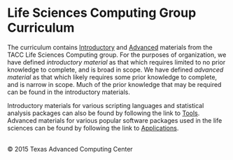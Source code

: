 # Life Sciences Computing Group Curriculum

The curriculum contains [Introductory](Introductory) and [Advanced](Advanced) materials from the TACC Life Sciences Computing group. For the purposes of organization, we have defined *introductory material* as that which requires limited to no prior knowledge to complete, and is broad in scope. We have defined *advanced material* as that which likely requires some prior knowledge to complete, and is narrow in scope. Much of the prior knowledge that may be required can be found in the introductory materials.

Introductory materials for various scripting languages and statistical analysis packages can also be found by following the link to [Tools](Introductory/Tools). Advanced materials for various popular software packages used in the life sciences can be found by following the link to [Applications](Advanced/Applications).


<br>
&copy; 2015 Texas Advanced Computing Center
